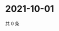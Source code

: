# 2021-10-01

共 0 条

<!-- BEGIN WEIBO -->
<!-- 最后更新时间 Fri Oct 01 2021 05:11:38 GMT+0800 (China Standard Time) -->

<!-- END WEIBO -->
